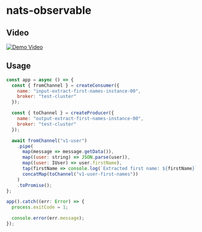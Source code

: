 # nats-observable

## Video

[![Demo Video](https://img.youtube.com/vi/F_IsZ-FHX-M/hqdefault.jpg)](https://www.youtube.com/watch?v=F_IsZ-FHX-M)

## Usage

```js
const app = async () => {
  const { fromChannel } = createConsumer({
    name: "input-extract-first-names-instance-00",
    broker: "test-cluster"
  });

  const { toChannel } = createProducer({
    name: "output-extract-first-names-instance-00",
    broker: "test-cluster"
  });

  await fromChannel("v1-user")
    .pipe(
      map(message => message.getData()),
      map((user: string) => JSON.parse(user)),
      map((user: IUser) => user.firstName),
      tap(firstName => console.log(`Extracted first name: ${firstName}`)),
      concatMap(toChannel("v1-user-first-names"))
    )
    .toPromise();
};

app().catch((err: Error) => {
  process.exitCode = 1;

  console.error(err.message);
});
```
